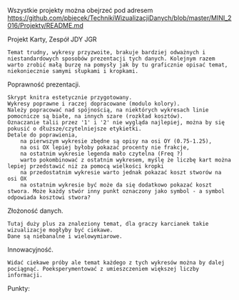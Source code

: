 Wszystkie projekty można obejrzeć pod adresem 
https://github.com/pbiecek/TechnikiWizualizacjiDanych/blob/master/MINI_2016/Projekty/README.md


Projekt Karty, Zespół JDY JGR

	Temat trudny, wykresy przyzwoite, brakuje bardziej odważnych i niestandardowych sposobów prezentacji tych danych. Kolejnym razem warto zrobić małą burzę na pomysły jak by tu graficznie opisać temat, niekoniecznie samymi słupkami i kropkami.

Poprawność prezentacji. 

	Skrypt knitra estetycznie przygotowany. 
	Wykresy poprawne i raczej dopracowane (modulo kolory).
	Należy popracować nad spójnością, na niektórych wykresach linie pomocnicze są białe, na innych szare (rozkład kosztów).
	Oznaczanie talii przez '1' i '2' nie wygląda najlepiej, można by się pokusić o dłuższe/czytelniejsze etykietki.
	Detale do poprawienia, 
		na pierwszym wykresie zbędne są opisy na osi OY (0.75-1.25), 
		na osi OX lepiej byłoby pokazać procenty nie frakcje, 
		na ostatnim wykresie legenda mało czytelna (Freq ?)
		warto pokombinować z ostatnim wykresem, myślę że liczbę kart można lepiej przedstawić niż za pomocą wielkości kropki
		na przedostatnim wykresie warto jednak pokazać koszt stworów na osi OX
		na ostatnim wykresie być może da się dodatkowo pokazać koszt stwora. Może każdy stwór inny punkt oznaczony jako symbol - a symbol odpowiada kosztowi stwora?

Złożoność danych. 

	Tutaj duży plus za znaleziony temat, dla graczy karcianek takie wizualizacje mogłyby być ciekawe.
	Dane są niebanalne i wielowymiarowe.

Innowacyjność. 

	Widać ciekawe próby ale temat każdego z tych wykresów można by dalej pociągnąć. Poeksperymentować z umieszczeniem większej liczby informacji.



Punkty:

